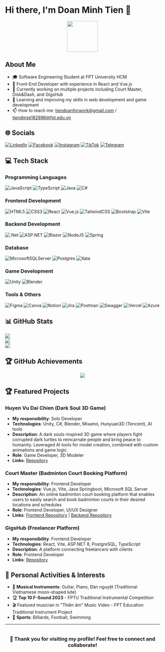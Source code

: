 # Hi there, I'm Doan Minh Tien 👋

<div align="center">
  <img src="https://media.giphy.com/media/M9gbBd9nbDrOTu1Mqx/giphy.gif" width="100"/>
</div>

## About Me
- 🎓 Software Engineering Student at FPT University HCM
- 💼 Front-End Developer with experience in React and Vue.js
- 🔭 Currently working on multiple projects including Court Master, Disk&Dash, and GigsHub
- 🌱 Learning and improving my skills in web development and game development
- 📫 How to reach me: tiendoanforwork@gmail.com / tiendmse182896@fpt.edu.vn

## 🌐 Socials
[![LinkedIn](https://img.shields.io/badge/LinkedIn-0077B5?style=for-the-badge&logo=linkedin&logoColor=white)](https://www.linkedin.com/in/doan-minh-tien-02404a281/)
[![Facebook](https://img.shields.io/badge/Facebook-1877F2?style=for-the-badge&logo=facebook&logoColor=white)](https://facebook.com/)
[![Instagram](https://img.shields.io/badge/Instagram-E4405F?style=for-the-badge&logo=instagram&logoColor=white)](https://instagram.com/)
[![TikTok](https://img.shields.io/badge/TikTok-000000?style=for-the-badge&logo=tiktok&logoColor=white)](https://tiktok.com/)
[![Telegram](https://img.shields.io/badge/Telegram-2CA5E0?style=for-the-badge&logo=telegram&logoColor=white)](https://t.me/)

## 💻 Tech Stack
### Programming Languages
![JavaScript](https://img.shields.io/badge/javascript-%23323330.svg?style=for-the-badge&logo=javascript&logoColor=%23F7DF1E)
![TypeScript](https://img.shields.io/badge/typescript-%23007ACC.svg?style=for-the-badge&logo=typescript&logoColor=white)
![Java](https://img.shields.io/badge/java-%23ED8B00.svg?style=for-the-badge&logo=openjdk&logoColor=white)
![C#](https://img.shields.io/badge/c%23-%23239120.svg?style=for-the-badge&logo=c-sharp&logoColor=white)

### Frontend Development
![HTML5](https://img.shields.io/badge/html5-%23E34F26.svg?style=for-the-badge&logo=html5&logoColor=white)
![CSS3](https://img.shields.io/badge/css3-%231572B6.svg?style=for-the-badge&logo=css3&logoColor=white)
![React](https://img.shields.io/badge/react-%2320232a.svg?style=for-the-badge&logo=react&logoColor=%2361DAFB)
![Vue.js](https://img.shields.io/badge/vuejs-%2335495e.svg?style=for-the-badge&logo=vuedotjs&logoColor=%234FC08D)
![TailwindCSS](https://img.shields.io/badge/tailwindcss-%2338B2AC.svg?style=for-the-badge&logo=tailwind-css&logoColor=white)
![Bootstrap](https://img.shields.io/badge/bootstrap-%238511FA.svg?style=for-the-badge&logo=bootstrap&logoColor=white)
![Vite](https://img.shields.io/badge/vite-%23646CFF.svg?style=for-the-badge&logo=vite&logoColor=white)

### Backend Development
![.Net](https://img.shields.io/badge/.NET-5C2D91?style=for-the-badge&logo=.net&logoColor=white)
![ASP.NET](https://img.shields.io/badge/ASP.NET-%23512BD4.svg?style=for-the-badge&logo=dotnet&logoColor=white)
![Blazor](https://img.shields.io/badge/blazor-%235C2D91.svg?style=for-the-badge&logo=blazor&logoColor=white)
![NodeJS](https://img.shields.io/badge/node.js-6DA55F?style=for-the-badge&logo=node.js&logoColor=white)
![Spring](https://img.shields.io/badge/spring-%236DB33F.svg?style=for-the-badge&logo=spring&logoColor=white)

### Database
![MicrosoftSQLServer](https://img.shields.io/badge/Microsoft%20SQL%20Server-CC2927?style=for-the-badge&logo=microsoft%20sql%20server&logoColor=white)
![Postgres](https://img.shields.io/badge/postgres-%23316192.svg?style=for-the-badge&logo=postgresql&logoColor=white)
![Xata](https://img.shields.io/badge/xata-%23F5B700.svg?style=for-the-badge&logoColor=white)

### Game Development
![Unity](https://img.shields.io/badge/unity-%23000000.svg?style=for-the-badge&logo=unity&logoColor=white)
![Blender](https://img.shields.io/badge/blender-%23F5792A.svg?style=for-the-badge&logo=blender&logoColor=white)

### Tools & Others
![Figma](https://img.shields.io/badge/figma-%23F24E1E.svg?style=for-the-badge&logo=figma&logoColor=white)
![Canva](https://img.shields.io/badge/Canva-%2300C4CC.svg?style=for-the-badge&logo=Canva&logoColor=white)
![Notion](https://img.shields.io/badge/Notion-%23000000.svg?style=for-the-badge&logo=notion&logoColor=white)
![Jira](https://img.shields.io/badge/jira-%230A0FFF.svg?style=for-the-badge&logo=jira&logoColor=white)
![Postman](https://img.shields.io/badge/Postman-FF6C37?style=for-the-badge&logo=postman&logoColor=white)
![Swagger](https://img.shields.io/badge/-Swagger-%23Clojure?style=for-the-badge&logo=swagger&logoColor=white)
![Vercel](https://img.shields.io/badge/vercel-%23000000.svg?style=for-the-badge&logo=vercel&logoColor=white)
![Azure](https://img.shields.io/badge/azure-%230072C6.svg?style=for-the-badge&logo=microsoftazure&logoColor=white)

## 📊 GitHub Stats
![](https://github-readme-stats.vercel.app/api?username=CodeCuaTienNe&theme=dark&hide_border=false&include_all_commits=true&count_private=true)<br/>
![](https://github-readme-streak-stats.herokuapp.com/?user=CodeCuaTienNe&theme=dark&hide_border=false)<br/>
![](https://github-readme-stats.vercel.app/api/top-langs/?username=CodeCuaTienNe&theme=dark&hide_border=false&include_all_commits=true&count_private=true&layout=compact)

## 🏆 GitHub Achievements
<p align="center">
  <a href="https://github.com/CodeCuaTienNe">
    <img src="https://github-profile-trophy.vercel.app/?username=CodeCuaTienNe&theme=onedark&column=7&margin-w=15&margin-h=15" />
  </a>
</p>

## 🏆 Featured Projects

### Huyen Vu Dai Chien (Dark Soul 3D Game)
- **My responsibility**: Solo Developer
- **Technologies**: Unity, C#, Blender, Mixamo, Hunyuan3D (Tencent), AI tools
- **Description**: A dark souls-inspired 3D game where players fight corrupted dark turtles to reincarnate people and bring peace to humanity. Leveraged AI tools for model creation, combined with custom animations and game logic.
- **Role**: Game Developer, 3D Modeler
- **Links**: [Repository](https://github.com/CodeCuaTienNe/unity-soul/tree/main)

### Court Master (Badminton Court Booking Platform)
- **My responsibility**: Frontend Developer
- **Technologies**: Vue.js, Vite, Java Springboot, Microsoft SQL Server
- **Description**: An online badminton court booking platform that enables users to easily search and book badminton courts in their desired locations and schedules
- **Role**: Frontend Developer, UI/UX Designer
- **Links**: [Frontend Repository](https://github.com/Zapz31/Court-Master-Frontend) | [Backend Repository](https://github.com/Zapz31/Court_Master_Backend)

### GigsHub (Freelancer Platform)
- **My responsibility**: Frontend Developer
- **Technologies**: React, Vite, ASP.NET 8, PostgreSQL, TypeScript
- **Description**: A platform connecting freelancers with clients
- **Role**: Frontend Developer
- **Links**: [Repository](https://github.com/CodeCuaTienNe/Spring2025SWD392_NET1709_GaBong)

## 🎵 Personal Activities & Interests
- 🎸 **Musical Instruments**: Guitar, Piano, Đàn nguyệt (Traditional Vietnamese moon-shaped lute)
- 🏆 **Top 10 F-Sound 2023** - FPTU Traditional Instrumental Competition
- 🎬 Featured musician in "Thiên âm" Music Video - FPT Education Traditional Instrument Project
- 🎱 **Sports**: Billiards, Football, Swimming

---

<div align="center">
  <img src="https://komarev.com/ghpvc/?username=CodeCuaTienNe&style=flat-square&color=blue" alt=""/>
  
  ### 🙏 Thank you for visiting my profile! Feel free to connect and collaborate!
</div>
